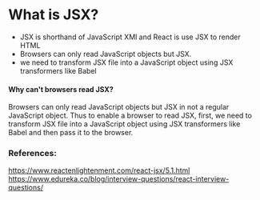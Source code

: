 # What is JSX?

- JSX is shorthand of JavaScript XMl and React is use JSX to render HTML
- Browsers can only read JavaScript objects but JSX.
-  we need to transform JSX file into a JavaScript object using JSX transformers like Babel 


#### Why can't browsers read JSX?
Browsers can only read JavaScript objects but JSX in not a regular JavaScript object. Thus to enable a browser to read JSX, first, we need to transform JSX file into a JavaScript object using JSX transformers like Babel and then pass it to the browser.


### References:
https://www.reactenlightenment.com/react-jsx/5.1.html
https://www.edureka.co/blog/interview-questions/react-interview-questions/